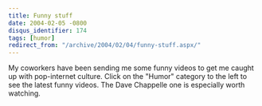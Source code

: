```yaml
---
title: Funny stuff
date: 2004-02-05 -0800
disqus_identifier: 174
tags: [humor]
redirect_from: "/archive/2004/02/04/funny-stuff.aspx/"
---
```


My coworkers have been sending me some funny videos to get me caught up
with pop-internet culture. Click on the "Humor" category to the left to
see the latest funny videos. The Dave Chappelle one is especially worth
watching.

